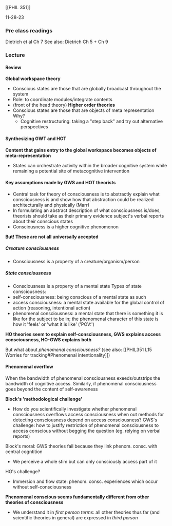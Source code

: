 [[PHIL 351]]

11-28-23

### Pre class readings
Dietrich et al Ch 7
See also: Dietrich Ch 5 + Ch 9
### Lecture
#### Review
**Global workspace theory**
- Conscious states are those that are globally broadcast throughout the system
- Role: to coordinate modules/integrate contents
- (front of the head theory)
**Higher order theories** 
- Conscious states are those that are objects of meta representation
	Why?
	- Cognitive restructuring: taking a "step back" and try out alternative perspectives

#### Synthesizing GWT and HOT
**Content that gains entry to the global workspace becomes objects of meta-representation**
- States can orchestrate activity within the broader cognitive system while remaining a potential site of metacognitive intervention

#### Key assumptions made by GWS and HOT theorists
- Central task for theory of consciousness is to abstractly explain what consciousness is and show how that abstraction could be realized architecturally and physically (Marr)
- In formulating an abstract description of what consciousness is/does, theorists should take as their primary evidence subject's verbal reports about their conscious states 
- Consciousness is a higher cognitive phenomenon

**But! These are not all universally accepted**

##### Creature consciousness
- Consciousness is a property of a creature/organism/person
##### State consciousness
- Consciousness is a property of a mental state
Types of state consciousness:
- self-consciousness: being conscious of a mental state as such
- access consciousness: a mental state available for the global control of action (reasoning, intentional action)
- phenomenal consciousness: a mental state that there is something it is like for the subject to be in; the phenomenal character of this state is how it 'feels' or 'what it is like' ('POV:')

**HO theories seem to explain self-consciousness, GWS explains access consciousness, HO-GWS explains both** 

But what about *phenomenal consciousness?*
(see also: [[PHIL351 L15 Worries for tracking#Phenomenal intentionality]])
#### Phenomenal overflow
When the bandwidth of phenomenal consciousness exeeds/outstrips the bandwidth of cognitive access. 
Similarly, if phenomenal consciousness goes beyond the content of self-awareness

**Block's 'methodological challenge'**
- How do you scientifically investigate whether phenomenal consciousness overflows access consciousness when out methods for detecting consciousness depend on access consciousness?
GWS's challenge: how to justify restriction of phenomenal consciousness to access conscious without begging the question (eg. relying on verbal reports)

Block's moral: GWS theories fail because they link phenom. consc. with central cogntition
- We perceive a whole stim but can only consciously access part of it

HO's challenge? 
- Immersion and flow state: phenom. consc. experiences which occur without self-consciousness

**Phenomenal conscious seems fundamentally different from other theories of consciousness**
- We understand it in *first person terms*: all other theories thus far (and scientific theories in general) are expressed in *third person*



